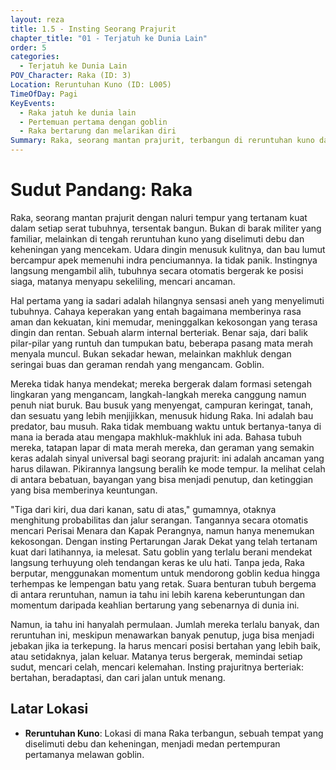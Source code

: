 ```yaml
---
layout: reza
title: 1.5 - Insting Seorang Prajurit
chapter_title: "01 - Terjatuh ke Dunia Lain"
order: 5
categories:
  - Terjatuh ke Dunia Lain
POV_Character: Raka (ID: 3)
Location: Reruntuhan Kuno (ID: L005)
TimeOfDay: Pagi
KeyEvents:
  - Raka jatuh ke dunia lain
  - Pertemuan pertama dengan goblin
  - Raka bertarung dan melarikan diri
Summary: Raka, seorang mantan prajurit, terbangun di reruntuhan kuno dan langsung menggunakan insting tempurnya untuk melawan goblin, sebelum akhirnya mencari jalan keluar.
---
```

# Sudut Pandang: Raka

Raka, seorang mantan prajurit dengan naluri tempur yang tertanam kuat dalam setiap serat tubuhnya, tersentak bangun. Bukan di barak militer yang familiar, melainkan di tengah reruntuhan kuno yang diselimuti debu dan keheningan yang mencekam. Udara dingin menusuk kulitnya, dan bau lumut bercampur apek memenuhi indra penciumannya. Ia tidak panik. Instingnya langsung mengambil alih, tubuhnya secara otomatis bergerak ke posisi siaga, matanya menyapu sekeliling, mencari ancaman.

Hal pertama yang ia sadari adalah hilangnya sensasi aneh yang menyelimuti tubuhnya. Cahaya keperakan yang entah bagaimana memberinya rasa aman dan kekuatan, kini memudar, meninggalkan kekosongan yang terasa dingin dan rentan. Sebuah alarm internal berteriak. Benar saja, dari balik pilar-pilar yang runtuh dan tumpukan batu, beberapa pasang mata merah menyala muncul. Bukan sekadar hewan, melainkan makhluk dengan seringai buas dan geraman rendah yang mengancam. Goblin.

Mereka tidak hanya mendekat; mereka bergerak dalam formasi setengah lingkaran yang mengancam, langkah-langkah mereka canggung namun penuh niat buruk. Bau busuk yang menyengat, campuran keringat, tanah, dan sesuatu yang lebih menjijikkan, menusuk hidung Raka. Ini adalah bau predator, bau musuh. Raka tidak membuang waktu untuk bertanya-tanya di mana ia berada atau mengapa makhluk-makhluk ini ada. Bahasa tubuh mereka, tatapan lapar di mata merah mereka, dan geraman yang semakin keras adalah sinyal universal bagi seorang prajurit: ini adalah ancaman yang harus dilawan. Pikirannya langsung beralih ke mode tempur. Ia melihat celah di antara bebatuan, bayangan yang bisa menjadi penutup, dan ketinggian yang bisa memberinya keuntungan.

"Tiga dari kiri, dua dari kanan, satu di atas," gumamnya, otaknya menghitung probabilitas dan jalur serangan. Tangannya secara otomatis mencari Perisai Menara dan Kapak Perangnya, namun hanya menemukan kekosongan. Dengan insting Pertarungan Jarak Dekat yang telah tertanam kuat dari latihannya, ia melesat. Satu goblin yang terlalu berani mendekat langsung terhuyung oleh tendangan keras ke ulu hati. Tanpa jeda, Raka berputar, menggunakan momentum untuk mendorong goblin kedua hingga terhempas ke lempengan batu yang retak. Suara benturan tubuh bergema di antara reruntuhan, namun ia tahu ini lebih karena keberuntungan dan momentum daripada keahlian bertarung yang sebenarnya di dunia ini.

Namun, ia tahu ini hanyalah permulaan. Jumlah mereka terlalu banyak, dan reruntuhan ini, meskipun menawarkan banyak penutup, juga bisa menjadi jebakan jika ia terkepung. Ia harus mencari posisi bertahan yang lebih baik, atau setidaknya, jalan keluar. Matanya terus bergerak, memindai setiap sudut, mencari celah, mencari kelemahan. Insting prajuritnya berteriak: bertahan, beradaptasi, dan cari jalan untuk menang.

## Latar Lokasi

*   **Reruntuhan Kuno**: Lokasi di mana Raka terbangun, sebuah tempat yang diselimuti debu dan keheningan, menjadi medan pertempuran pertamanya melawan goblin.